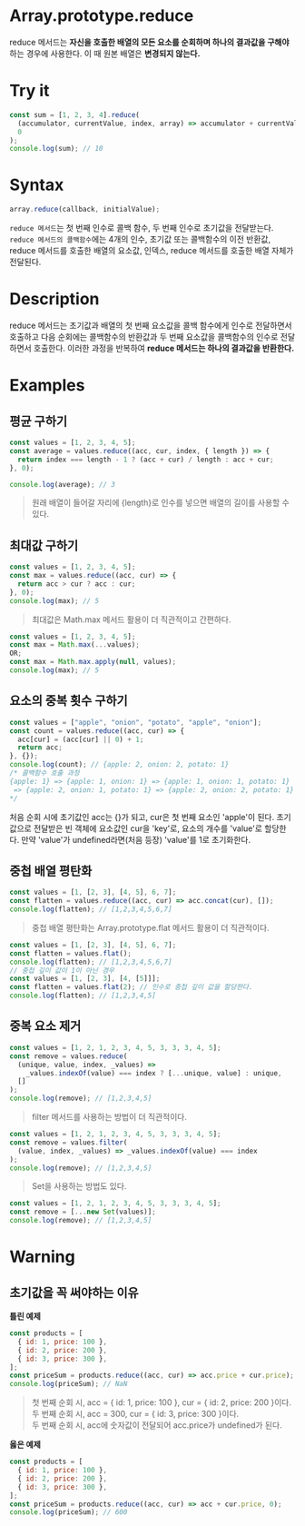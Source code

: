 # Array.prototype.reduce

reduce 메서드는 **자신을 호출한 배열의 모든 요소를 순회하며 하나의 결과값을 구해야** 하는 경우에 사용한다. 이 때 원본 배열은 **변경되지 않는다.**

# Try it

```js
const sum = [1, 2, 3, 4].reduce(
  (accumulator, currentValue, index, array) => accumulator + currentValue,
  0
);
console.log(sum); // 10
```

# Syntax

```js
array.reduce(callback, initialValue);
```

`reduce 메서드`는 첫 번째 인수로 콜백 함수, 두 번째 인수로 초기값을 전달받는다.<br>
`reduce 메서드의 콜백함수`에는 4개의 인수, 초기값 또는 콜백함수의 이전 반환값, reduce 메서드를 호출한 배열의 요소값, 인덱스, reduce 메서드를 호출한 배열 자체가 전달된다.

# Description

reduce 메서드는 초기값과 배열의 첫 번째 요소값을 콜백 함수에게 인수로 전달하면서 호출하고 다음 순회에는 콜백함수의 반환값과 두 번째 요소값을 콜백함수의 인수로 전달하면서 호출한다. 이러한 과정을 반복하여 **reduce 메서드는 하나의 결과값을 반환한다.**

# Examples

## 평균 구하기

```js
const values = [1, 2, 3, 4, 5];
const average = values.reduce((acc, cur, index, { length }) => {
  return index === length - 1 ? (acc + cur) / length : acc + cur;
}, 0);

console.log(average); // 3
```

> 원래 배열이 들어갈 자리에 {length}로 인수를 넣으면 배열의 길이를 사용할 수 있다.

## 최대값 구하기

```js
const values = [1, 2, 3, 4, 5];
const max = values.reduce((acc, cur) => {
  return acc > cur ? acc : cur;
}, 0);
console.log(max); // 5
```

> 최대값은 Math.max 메서드 활용이 더 직관적이고 간편하다.

```js
const values = [1, 2, 3, 4, 5];
const max = Math.max(...values);
OR;
const max = Math.max.apply(null, values);
console.log(max); // 5
```

## 요소의 중복 횟수 구하기

```js
const values = ["apple", "onion", "potato", "apple", "onion"];
const count = values.reduce((acc, cur) => {
  acc[cur] = (acc[cur] || 0) + 1;
  return acc;
}, {});
console.log(count); // {apple: 2, onion: 2, potato: 1}
/* 콜백함수 호출 과정
{apple: 1} => {apple: 1, onion: 1} => {apple: 1, onion: 1, potato: 1}
 => {apple: 2, onion: 1, potato: 1} => {apple: 2, onion: 2, potato: 1}
*/
```

처음 순회 시에 초기값인 acc는 {}가 되고, cur은 첫 번째 요소인 'apple'이 된다. 초기값으로 전달받은 빈 객체에 요소값인 cur을 'key'로, 요소의 개수를 'value'로 할당한다. 만약 'value'가 undefined라면(처음 등장) 'value'를 1로 초기화한다.

## 중첩 배열 평탄화

```js
const values = [1, [2, 3], [4, 5], 6, 7];
const flatten = values.reduce((acc, cur) => acc.concat(cur), []);
console.log(flatten); // [1,2,3,4,5,6,7]
```

> 중첩 배열 평탄화는 Array.prototype.flat 메서드 활용이 더 직관적이다.

```js
const values = [1, [2, 3], [4, 5], 6, 7];
const flatten = values.flat();
console.log(flatten); // [1,2,3,4,5,6,7]
// 중첩 깊이 값이 1이 아닌 경우
const values = [1, [2, 3], [4, [5]]];
const flatten = values.flat(2); // 인수로 중첩 깊이 값을 할당한다.
console.log(flatten); // [1,2,3,4,5]
```

## 중복 요소 제거

```js
const values = [1, 2, 1, 2, 3, 4, 5, 3, 3, 3, 4, 5];
const remove = values.reduce(
  (unique, value, index, _values) =>
    _values.indexOf(value) === index ? [...unique, value] : unique,
  []
);
console.log(remove); // [1,2,3,4,5]
```

> filter 메서드를 사용하는 방법이 더 직관적이다.

```js
const values = [1, 2, 1, 2, 3, 4, 5, 3, 3, 3, 4, 5];
const remove = values.filter(
  (value, index, _values) => _values.indexOf(value) === index
);
console.log(remove); // [1,2,3,4,5]
```

> Set을 사용하는 방법도 있다.

```js
const values = [1, 2, 1, 2, 3, 4, 5, 3, 3, 3, 4, 5];
const remove = [...new Set(values)];
console.log(remove); // [1,2,3,4,5]
```

# Warning

## 초기값을 꼭 써야하는 이유

**틀린 예제**

```js
const products = [
  { id: 1, price: 100 },
  { id: 2, price: 200 },
  { id: 3, price: 300 },
];
const priceSum = products.reduce((acc, cur) => acc.price + cur.price);
console.log(priceSum); // NaN
```

> 첫 번째 순회 시, acc = { id: 1, price: 100 }, cur = { id: 2, price: 200 }이다.<br>
> 두 번째 순회 시, acc = 300, cur = { id: 3, price: 300 }이다.<br>
> 두 번째 순회 시, acc에 숫자값이 전달되어 acc.price가 undefined가 된다.

**옳은 예제**

```js
const products = [
  { id: 1, price: 100 },
  { id: 2, price: 200 },
  { id: 3, price: 300 },
];
const priceSum = products.reduce((acc, cur) => acc + cur.price, 0);
console.log(priceSum); // 600
```
